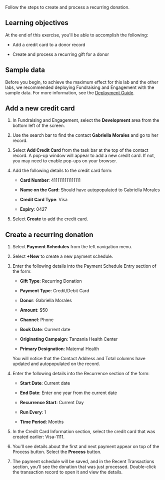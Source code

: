 Follow the steps to create and process a recurring donation.

## Learning objectives

At the end of this exercise, you'll be able to accomplish the following:

- Add a credit card to a donor record

- Create and process a recurring gift for a donor

## Sample data

Before you begin, to achieve the maximum effect for this lab and the other labs, we recommended deploying Fundraising and Engagement with the sample data. For more information, see the [Deployment Guide](https://aka.ms/fedeploymentguide/?azure-portal=true).

## Add a new credit card

1. In Fundraising and Engagement, select the **Development** area from the bottom left of the screen.

1. Use the search bar to find the contact **Gabriella Morales** and go to her record.

1. Select **Add Credit Card** from the task bar at the top of the contact record. A pop-up window will appear to add a new credit card. If not, you may need to enable pop-ups on your browser.

1. Add the following details to the credit card form:

    - **Card Number**: 4111111111111111

    - **Name on the Card**: Should have autopopulated to Gabriella Morales

    - **Credit Card Type**: Visa

    - **Expiry**: 0427

1. Select **Create** to add the credit card.

## Create a recurring donation

1. Select **Payment Schedules** from the left navigation menu.

1. Select **+New** to create a new payment schedule.

1. Enter the following details into the Payment Schedule Entry section of the form:

    - **Gift Type**: Recurring Donation

    - **Payment Type**: Credit/Debit Card

    - **Donor**: Gabriella Morales

    - **Amount**: $50

    - **Channel**: Phone

    - **Book Date**: Current date

    - **Originating Campaign**: Tanzania Health Center

    - **Primary Designation**: Maternal Health

    You will notice that the Contact Address and Total columns have updated and autopopulated on the record.

1. Enter the following details into the Recurrence section of the form:

    - **Start Date**: Current date

    - **End Date**: Enter one year from the current date

    - **Recurrence Start**: Current Day

    - **Run Every**: 1

    - **Time Period**: Months

1. In the Credit Card Information section, select the credit card that was created earlier: Visa-1111.

1. You'll see details about the first and next payment appear on top of the Process button. Select the **Process** button.

1. The payment schedule will be saved, and in the Recent Transactions section, you'll see the donation that was just processed. Double-click the transaction record to open it and view the details.

